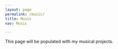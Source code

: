 ```yaml
---
layout: page
permalink: /music/
title: Music
nav: Music

---
```




This page will be populated with my musical projects.
